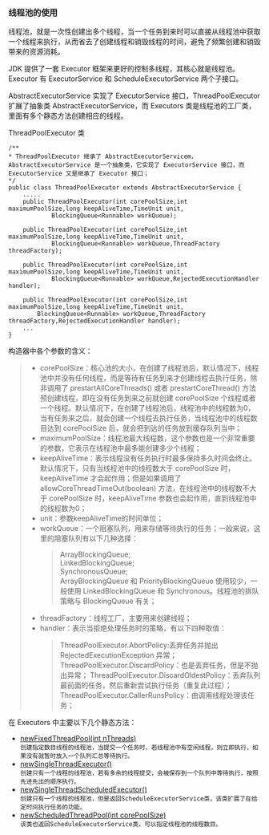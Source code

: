 ### 线程池的使用

线程池，就是一次性创建出多个线程，当一个任务到来时可以直接从线程池中获取一个线程来执行，从而省去了创建线程和销毁线程的时间，避免了频繁创建和销毁带来的资源消耗。<br/>

JDK 提供了一套 Executor 框架来更好的控制多线程，其核心就是线程池。Executor 有 ExecutorService 和 ScheduleExecutorService 两个子接口。<br/>

AbstractExecutorService 实现了 ExecutorService 接口，ThreadPoolExecutor 扩展了抽象类 AbstractExecutorService，而 Executors 类是线程池的工厂类，里面有多个静态方法创建相应的线程。<br/>

ThreadPoolExecutor 类 <br/>
```
/**
* ThreadPoolExecutor 继承了 AbstractExecutorServicem，AbstractExecutorService 是一个抽象类，它实现了 ExecutorService 接口，而 ExecutorService 又是继承了 Executor 接口；
*/
public class ThreadPoolExecutor extends AbstractExecutorService {
    .....
    public ThreadPoolExecutor(int corePoolSize,int maximumPoolSize,long keepAliveTime,TimeUnit unit,
            BlockingQueue<Runnable> workQueue);
 
    public ThreadPoolExecutor(int corePoolSize,int maximumPoolSize,long keepAliveTime,TimeUnit unit,
            BlockingQueue<Runnable> workQueue,ThreadFactory threadFactory);
 
    public ThreadPoolExecutor(int corePoolSize,int maximumPoolSize,long keepAliveTime,TimeUnit unit,
            BlockingQueue<Runnable> workQueue,RejectedExecutionHandler handler);
 
    public ThreadPoolExecutor(int corePoolSize,int maximumPoolSize,long keepAliveTime,TimeUnit unit,
        BlockingQueue<Runnable> workQueue,ThreadFactory threadFactory,RejectedExecutionHandler handler);
    ...
}
```
构造器中各个参数的含义：
> * corePoolSize：核心池的大小，在创建了线程池后，默认情况下，线程池中并没有任何线程，而是等待有任务到来才创建线程去执行任务，除非调用了 prestartAllCoreThreads() 或者 prestartCoreThread() 方法预创建线程，即在没有任务到来之前就创建 corePoolSize 个线程或者一个线程。默认情况下，在创建了线程池后，线程池中的线程数为0，当有任务来之后，就会创建一个线程去执行任务，当线程池中的线程数目达到 corePoolSize 后，就会把到达的任务放到缓存队列当中；
> * maximumPoolSize：线程池最大线程数，这个参数也是一个非常重要的参数，它表示在线程池中最多能创建多少个线程；
> * keepAliveTime：表示线程没有任务执行时最多保持多久时间会终止。默认情况下，只有当线程池中的线程数大于 corePoolSize 时，keepAliveTime 才会起作用；但是如果调用了 allowCoreThreadTimeOut(boolean) 方法，在线程池中的线程数不大于 corePoolSize 时，keepAliveTime 参数也会起作用，直到线程池中的线程数为0；
> * unit：参数keepAliveTime的时间单位；
> * workQueue：一个阻塞队列，用来存储等待执行的任务；一般来说，这里的阻塞队列有以下几种选择：
>   > ArrayBlockingQueue;<br/>LinkedBlockingQueue;<br/>SynchronousQueue;<br/>
      ArrayBlockingQueue 和 PriorityBlockingQueue 使用较少，一般使用 LinkedBlockingQueue 和 Synchronous。线程池的排队策略与 BlockingQueue 有关；
> * threadFactory：线程工厂，主要用来创建线程；
> * handler：表示当拒绝处理任务时的策略，有以下四种取值：
>   > ThreadPoolExecutor.AbortPolicy:丢弃任务并抛出 RejectedExecutionException 异常；
      ThreadPoolExecutor.DiscardPolicy：也是丢弃任务，但是不抛出异常；
      ThreadPoolExecutor.DiscardOldestPolicy：丢弃队列最前面的任务，然后重新尝试执行任务（重复此过程）；
      ThreadPoolExecutor.CallerRunsPolicy：由调用线程处理该任务；


在 Executors 中主要以下几个静态方法：
* [newFixedThreadPool(int nThreads)]()<br/>
`创建指定数目线程的线程池，当提交一个任务时，若线程池中有空闲线程，则立即执行，如果没有就暂时放入一个队列汇总等待执行。`
* [newSingleThreadExecutor()]()<br/>
`创建只有一个线程的线程池，若有多余的线程提交，会被保存到一个队列中等待执行，按照先进先出的顺序执行。`
* [newSingleThreadScheduledExecutor()]()<br/>
`创建只有一个线程的线程池，但是返回ScheduleExecutorService类，该类扩展了在给定时间执行任务的功能。`
* [newScheduledThreadPool(int corePoolSize)]()<br/>
`该类也返回ScheduleExecutorService类，可以指定线程池的线程数目。`
